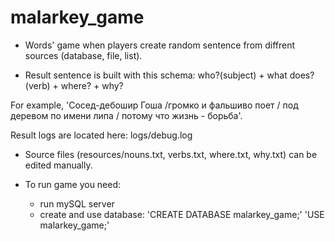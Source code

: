 # malarkey_game
- Words' game when players create random sentence from diffrent sources (database, file, list). 

- Result sentence is built with this schema: who?(subject) + what does?(verb) + where? + why?

For example, 'Сосед-дебошир Гоша /громко и фальшиво поет / под деревом по имени липа / потому что жизнь - борьба'.

Result logs are located here: logs/debug.log

- Source files (resources/nouns.txt, verbs.txt, where.txt, why.txt) can be edited manually.

- To run game you need:
   - run mySQL server
   - create and use database: 'CREATE DATABASE malarkey_game;'    'USE malarkey_game;'
